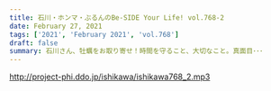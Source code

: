 ```yaml
---
title: 石川・ホンマ・ぶるんのBe-SIDE Your Life! vol.768-2
date: February 27, 2021
tags: ['2021', 'February 2021', 'vol.768']
draft: false
summary: 石川さん、牡蠣をお取り寄せ！時間を守ること、大切なこと。真面目･･･
---
```


http://project-phi.ddo.jp/ishikawa/ishikawa768_2.mp3